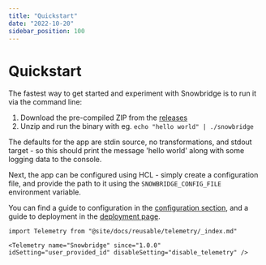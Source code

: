 ```yaml
---
title: "Quickstart"
date: "2022-10-20"
sidebar_position: 100
---
```


# Quickstart

The fastest way to get started and experiment with Snowbridge is to run it via the command line:

1. Download the pre-compiled ZIP from the [releases](https://github.com/snowplow/snowbridge/releases/)
2. Unzip and run the binary with eg. `echo "hello world" | ./snowbridge`

The defaults for the app are stdin source, no transformations, and stdout target - so this should print the message 'hello world' along with some logging data to the console.

Next, the app can be configured using HCL - simply create a configuration file, and provide the path to it using the `SNOWBRIDGE_CONFIG_FILE` environment variable. 

You can find a guide to configuration in the [configuration section](/docs/destinations/forwarding-events/snowbridge/configuration/index.md), and a guide to deployment in the [deployment page](./distribution-and-deployment.md).


```mdx-code-block
import Telemetry from "@site/docs/reusable/telemetry/_index.md"

<Telemetry name="Snowbridge" since="1.0.0" idSetting="user_provided_id" disableSetting="disable_telemetry" />
```